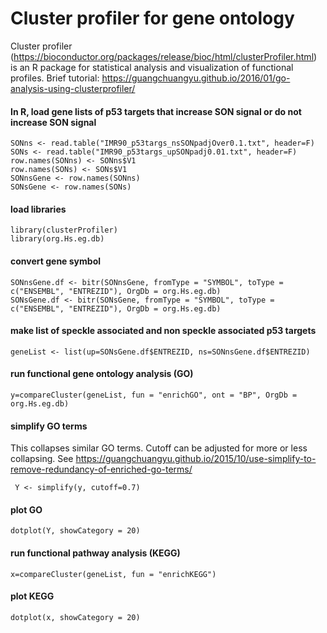  # Cluster profiler for gene ontology
Cluster profiler (https://bioconductor.org/packages/release/bioc/html/clusterProfiler.html) is an R package for statistical analysis and visualization of functional profiles. Brief tutorial: https://guangchuangyu.github.io/2016/01/go-analysis-using-clusterprofiler/

#### In R, load gene lists of p53 targets that increase SON signal or do not increase SON signal
```
SONns <- read.table("IMR90_p53targs_nsSONpadjOver0.1.txt", header=F)
SONs <- read.table("IMR90_p53targs_upSONpadj0.01.txt", header=F)
row.names(SONns) <- SONns$V1
row.names(SONs) <- SONs$V1
SONnsGene <- row.names(SONns)
SONsGene <- row.names(SONs)
```
#### load libraries
```
library(clusterProfiler)
library(org.Hs.eg.db)
```
#### convert gene symbol
```
SONnsGene.df <- bitr(SONnsGene, fromType = "SYMBOL", toType = c("ENSEMBL", "ENTREZID"), OrgDb = org.Hs.eg.db)
SONsGene.df <- bitr(SONsGene, fromType = "SYMBOL", toType = c("ENSEMBL", "ENTREZID"), OrgDb = org.Hs.eg.db)
```
#### make list of speckle associated and non speckle associated p53 targets
```
geneList <- list(up=SONsGene.df$ENTREZID, ns=SONnsGene.df$ENTREZID)
```
#### run functional gene ontology analysis (GO)
```
y=compareCluster(geneList, fun = "enrichGO", ont = "BP", OrgDb = org.Hs.eg.db)
```
#### simplify GO terms
This collapses similar GO terms. Cutoff can be adjusted for more or less collapsing. See https://guangchuangyu.github.io/2015/10/use-simplify-to-remove-redundancy-of-enriched-go-terms/
```
 Y <- simplify(y, cutoff=0.7)
```
#### plot GO
```
dotplot(Y, showCategory = 20)
```
#### run functional pathway analysis (KEGG)
```
x=compareCluster(geneList, fun = "enrichKEGG")
```
#### plot KEGG
```
dotplot(x, showCategory = 20)
```
